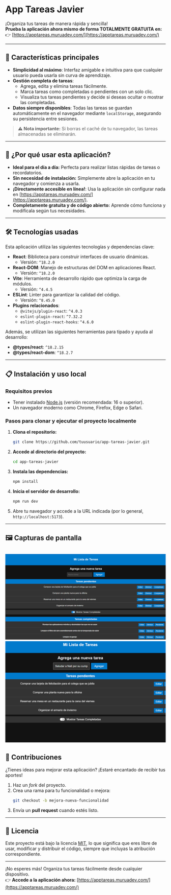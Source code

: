 # **App Tareas Javier**  

¡Organiza tus tareas de manera rápida y sencilla!  
**Prueba la aplicación ahora mismo de forma TOTALMENTE GRATUITA en:**  
👉 [https://apptareas.muruadev.com/](https://apptareas.muruadev.com/)  

---

## **🎯 Características principales**
- **Simplicidad al máximo**: Interfaz amigable e intuitiva para que cualquier usuario pueda usarla sin curva de aprendizaje.
- **Gestión completa de tareas**:  
  - Agrega, edita y elimina tareas fácilmente.
  - Marca tareas como completadas o pendientes con un solo clic.
  - Visualiza tus tareas pendientes y decide si deseas ocultar o mostrar las completadas.
- **Datos siempre disponibles**: Todas las tareas se guardan automáticamente en el navegador mediante `localStorage`, asegurando su persistencia entre sesiones.

> **⚠️ Nota importante:** Si borras el caché de tu navegador, las tareas almacenadas se eliminarán.

---

## **🚀 ¿Por qué usar esta aplicación?**
- **Ideal para el día a día:** Perfecta para realizar listas rápidas de tareas o recordatorios.
- **Sin necesidad de instalación:** Simplemente abre la aplicación en tu navegador y comienza a usarla.
- **¡Directamente accesible en línea!**: Usa la aplicación sin configurar nada en [https://apptareas.muruadev.com/](https://apptareas.muruadev.com/).
- **Completamente gratuita y de código abierto:** Aprende cómo funciona y modifícala según tus necesidades.

---

## **🛠️ Tecnologías usadas**
Esta aplicación utiliza las siguientes tecnologías y dependencias clave:  
- **React**: Biblioteca para construir interfaces de usuario dinámicas.  
  - Versión: `^18.2.0`
- **React-DOM**: Manejo de estructuras del DOM en aplicaciones React.  
  - Versión: `^18.2.0`
- **Vite**: Herramienta de desarrollo rápido que optimiza la carga de módulos.  
  - Versión: `^4.4.5`
- **ESLint**: Linter para garantizar la calidad del código.  
  - Versión: `^8.45.0`
- **Plugins relacionados**:  
  - `@vitejs/plugin-react`: `^4.0.3`
  - `eslint-plugin-react`: `^7.32.2`
  - `eslint-plugin-react-hooks`: `^4.6.0`

Además, se utilizan las siguientes herramientas para tipado y ayuda al desarrollo:  
- **@types/react**: `^18.2.15`
- **@types/react-dom**: `^18.2.7`

---

## **📋 Instalación y uso local**
### **Requisitos previos**
- Tener instalado [Node.js](https://nodejs.org/) (versión recomendada: 16 o superior).
- Un navegador moderno como Chrome, Firefox, Edge o Safari.

### **Pasos para clonar y ejecutar el proyecto localmente**
1. **Clona el repositorio:**
   ```bash
   git clone https://github.com/tuusuario/app-tareas-javier.git
   ```
2. **Accede al directorio del proyecto:**
   ```bash
   cd app-tareas-javier
   ```
3. **Instala las dependencias:**
   ```bash
   npm install
   ```
4. **Inicia el servidor de desarrollo:**
   ```bash
   npm run dev
   ```
5. Abre tu navegador y accede a la URL indicada (por lo general, `http://localhost:5173`).

---

## **🖼️ Capturas de pantalla**
![Tareas pendientes y completadas](image.png)
![Tareas pendientes](image-1.png)
---

## **🤝 Contribuciones**
¿Tienes ideas para mejorar esta aplicación? ¡Estaré encantado de recibir tus aportes!  
1. Haz un _fork_ del proyecto.
2. Crea una rama para tu funcionalidad o mejora:
   ```bash
   git checkout -b mejora-nueva-funcionalidad
   ```
3. Envía un **pull request** cuando estés listo.

---

## **📄 Licencia**
Este proyecto está bajo la licencia [MIT](https://opensource.org/licenses/MIT), lo que significa que eres libre de usar, modificar y distribuir el código, siempre que incluyas la atribución correspondiente.

---

¡No esperes más! Organiza tus tareas fácilmente desde cualquier dispositivo.  
👉 **Accede a la aplicación ahora:** [https://apptareas.muruadev.com/](https://apptareas.muruadev.com/)
